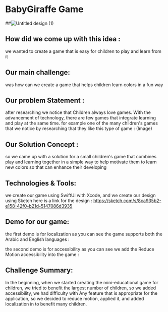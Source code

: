 # BabyGiraffe Game 
##![Untitled design (1)](https://user-images.githubusercontent.com/116716645/211771406-a3f1de93-9148-4761-805f-646e15f83106.png)


## How did we come up with this idea :
we wanted to create a game that is easy for children to play and learn from it
## Our main challenge:
was how can we create a game that helps children learn colors in a fun way
## Our problem Statement :
after researching we notice that Children always love games. With the advancement of technology, there are few games that integrate learning and play at the same time. for example one of the many children's games that we notice by researching that they like this type of game :
(Image)
## Our Solution Concept : 
so we came up with a solution for a small children's game that combines play and learning together in a simple way to help motivate them to learn new colors so that can enhance their developing
## Technologies & Tools:
we create our game using SwiftUI with Xcode, and we create our design using Sketch
here is a link for the design :
https://sketch.com/s/8ca935b2-e158-42f0-b21d-5147086d3935
## Demo for our game: 
the first demo is for localization as you can see the game supports both the Arabic and English languages :









the second demo is for accessibility as you can see we add the Reduce Motion accessibility into the game :






## Challenge Summary:
In the beginning, when we started creating the mini-educational game for children, we tried to benefit the largest number of children, so we added accessibility, we had difficulty with Any feature that is appropriate for the application, so we decided to reduce motion, applied it, and added localization in to benefit many children.










